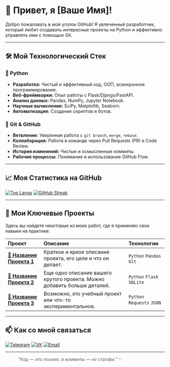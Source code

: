 # 👋 Привет, я [Ваше Имя]!

Добро пожаловать в мой уголок GitHub! Я увлеченный разработчик, который любит создавать интересные проекты на Python и эффективно управлять ими с помощью Git.

---

## 🛠 Мой Технологический Стек

### **🐍 Python**
*   **Разработка:** Чистый и эффективный код, ООП, асинхронное программирование.
*   **Веб-фреймворки:** Опыт работы с Flask/Django/FastAPI.
*   **Анализ данных:** Pandas, NumPy, Jupyter Notebook.
*   **Научные вычисления:** SciPy, Matplotlib, Seaborn.
*   **Автоматизация:** Создание скриптов и ботов.

### **🌿 Git & GitHub**
*   **Ветвление:** Уверенная работа с `git branch`, `merge`, `rebase`.
*   **Коллаборация:** Работа в команде через Pull Requests (PR) и Code Review.
*   **История изменений:** Чистые и осмысленные коммиты.
*   **Рабочие процессы:** Понимание и использование GitHub Flow.

---

## 📈 Моя Статистика на GitHub

[![Top Langs](https://github-readme-stats.vercel.app/api/top-langs/?username=ВАШЕ_ИМЯ_ПОЛЬЗОВАТЕЛЯ&layout=compact&theme=radical&hide_border=true)](https://github.com/anuraghazra/github-readme-stats)
[![GitHub Streak](https://streak-stats.demolab.com/?user=ВАШЕ_ИМЯ_ПОЛЬЗОВАТЕЛЯ&theme=radical&hide_border=true)](https://git.io/streak-stats)

---

## 📂 Мои Ключевые Проекты

Здесь вы найдете некоторые из моих работ, где я применяю свои навыки на практике:

| Проект | Описание | Технологии |
| :--- | :--- | :--- |
| **[🔗 Название Проекта 1](ссылка-на-репозиторий)** | Краткое и яркое описание проекта, его цели и что он делает. | `Python` `Pandas` `Git` |
| **[🔗 Название Проекта 2](ссылка-на-репозиторий)** | Еще одно описание вашего крутого проекта. Можно добавить больше деталей. | `Python` `Flask` `SQLite` |
| **[🔗 Название Проекта 3](ссылка-на-репозиторий)** | Возможно, это учебный проект или что-то экспериментальное. | `Python` `Requests` `JSON` |

---

## 📫 Как со мной связаться

[![Telegram](https://img.shields.io/badge/Telegram-2CA5E0?style=for-the-badge&logo=telegram&logoColor=white)](https://t.me/ваш_телеграм)
[![VK](https://img.shields.io/badge/VK-0077FF?style=for-the-badge&logo=vk&logoColor=white)](https://vk.com/ваша_страница)
[![Email](https://img.shields.io/badge/Email-D14836?style=for-the-badge&logo=gmail&logoColor=white)](mailto:ваш.email@gmail.com)

---

> *"Код — это поэзия, а коммиты — ее строфы."* ✨
